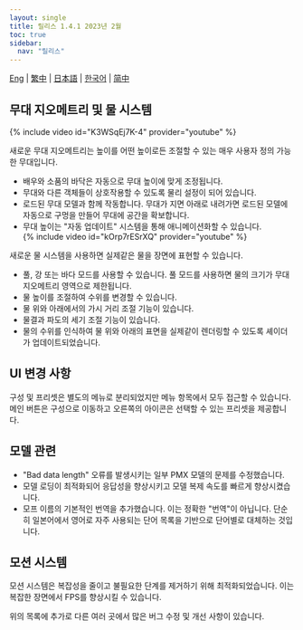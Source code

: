 ```yaml
---
layout: single
title: 릴리스 1.4.1 2023년 2월
toc: true
sidebar:
  nav: "릴리스"
---
```

[Eng](/kr/dancexr/releases/1.4.1) | [繁中](/tw/kr/dancexr/releases/1.4.1) | [日本語](/jp/kr/dancexr/releases/1.4.1) | [한국어](/kr/kr/dancexr/releases/1.4.1) | [简中](/zh/kr/dancexr/releases/1.4.1)


## 무대 지오메트리 및 물 시스템
{% include video id="K3WSqEj7K-4" provider="youtube" %}

새로운 무대 지오메트리는 높이를 어떤 높이로든 조절할 수 있는 매우 사용자 정의 가능한 무대입니다.
* 배우와 소품의 바닥은 자동으로 무대 높이에 맞게 조정됩니다.
* 무대와 다른 객체들이 상호작용할 수 있도록 물리 설정이 되어 있습니다.
* 로드된 무대 모델과 함께 작동합니다. 무대가 지면 아래로 내려가면 로드된 모델에 자동으로 구멍을 만들어 무대에 공간을 확보합니다.
* 무대 높이는 "자동 업데이트" 시스템을 통해 애니메이션화할 수 있습니다.  
{% include video id="kOrp7rESrXQ" provider="youtube" %}

새로운 물 시스템을 사용하면 실제같은 물을 장면에 표현할 수 있습니다.
* 풀, 강 또는 바다 모드를 사용할 수 있습니다. 풀 모드를 사용하면 물의 크기가 무대 지오메트리 영역으로 제한됩니다.
* 물 높이를 조절하여 수위를 변경할 수 있습니다.
* 물 위와 아래에서의 가시 거리 조절 기능이 있습니다.
* 물결과 파도의 세기 조절 기능이 있습니다.
* 물의 수위를 인식하여 물 위와 아래의 표면을 실제같이 렌더링할 수 있도록 셰이더가 업데이트되었습니다.

## UI 변경 사항
구성 및 프리셋은 별도의 메뉴로 분리되었지만 메뉴 항목에서 모두 접근할 수 있습니다. 메인 버튼은 구성으로 이동하고 오른쪽의 아이콘은 선택할 수 있는 프리셋을 제공합니다.

## 모델 관련
* "Bad data length" 오류를 발생시키는 일부 PMX 모델의 문제를 수정했습니다.
* 모델 로딩이 최적화되어 응답성을 향상시키고 모델 복제 속도를 빠르게 향상시켰습니다.
* 모프 이름의 기본적인 번역을 추가했습니다. 이는 정확한 "번역"이 아닙니다. 단순히 일본어에서 영어로 자주 사용되는 단어 목록을 기반으로 단어별로 대체하는 것입니다.

## 모션 시스템
모션 시스템은 복잡성을 줄이고 불필요한 단계를 제거하기 위해 최적화되었습니다. 이는 복잡한 장면에서 FPS를 향상시킬 수 있습니다.

위의 목록에 추가로 다른 여러 곳에서 많은 버그 수정 및 개선 사항이 있습니다.